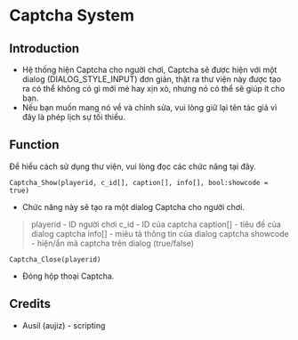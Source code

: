 # Captcha System

## Introduction

- Hệ thống hiện Captcha cho người chơi, Captcha sẽ được hiện với một dialog (DIALOG_STYLE_INPUT) đơn giản, thật ra thư viện này được tạo ra có thể không có gì mới mẻ hay xịn xò, nhưng nó có thể sẽ giúp ít cho bạn.
- Nếu bạn muốn mang nó về và chỉnh sửa, vui lòng giữ lại tên tác giả vì đây là phép lịch sự tối thiểu.

## Function

Để hiểu cách sử dụng thư viện, vui lòng đọc các chức năng tại đây.

```Captcha_Show(playerid, c_id[], caption[], info[], bool:showcode = true)```
- Chức năng này sẽ tạo ra một dialog Captcha cho người chơi.
>playerid - ID người chơi
> c_id - ID của captcha
> caption[] - tiêu đề của dialog captcha
> info[] - miêu tả thông tin của dialog captcha
> showcode - hiện/ẩn mã captcha trên dialog (true/false)

```Captcha_Close(playerid)```
- Đóng hộp thoại Captcha.

## Credits

- Ausil (aujiz) -  scripting
